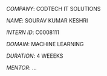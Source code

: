 *COMPANY*: CODTECH IT SOLUTIONS

*NAME*: SOURAV KUMAR KESHRI

*INTERN ID*: C0008111

*DOMAIN*: MACHINE LEARNING

*DURATION*: 4 WEEEKS

*MENTOR*: ...
